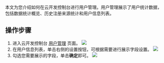 
本文为您介绍如何在云开发控制台进行用户管理。用户管理展示了用户统计数据，包括数据统计概览、历史注册来源统计和用户信息列表。

## 操作步骤

1. 进入云开发控制台 [用户管理](https://console.cloud.tencent.com/tcb/user) 页面。
![](https://main.qcloudimg.com/raw/af5982357dbfaea6ba9b085e343926b6.png)
2. 在用户信息列表，单击右侧的设置按钮，可根据需要进行展示字段设置。
![](https://main.qcloudimg.com/raw/241c621b3b2d2252c2123296722844f2.jpg)
3. 勾选您需要展示的字段，单击**确定**即可。
![](https://main.qcloudimg.com/raw/1777065478d7ef9edef1fa96ab57e0ce.jpg)

